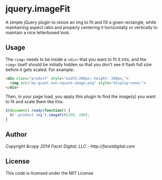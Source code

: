 # jquery.imageFit

A simple jQuery plugin to resize an img to fit and fill a given rectangle, while maintaining aspect ratio and properly centering it horizontally or vertically to maintain a nice letterboxed look.

## Usage

The `<img>` needs to be inside a `<div>` that you want to fit it into, and the `<img>` itself should be initially hidden so that you don't see it flash full size before it gets scaled. For example:

```html
<div class="product" style="width:200px; height: 200px;">
  <img src="my-giant-non-square-image.png" style="display:none;">
</div>
```

Then, in your page load, you apply this plugin to find the image(s) you want to fit and scale them like this:

```javascript
$(document).ready(function() {
  $('.product img').imageFit(200, 200);
}
```

## Author

_Copyright &copy 2014 Facet Digital, LLC - http://facetdigital.com_

## License

This code is licensed under the MIT License
